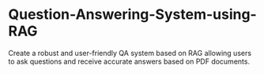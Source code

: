 # Question-Answering-System-using-RAG
Create a robust and user-friendly QA system based on RAG allowing users to ask questions and receive accurate answers based on PDF documents.
